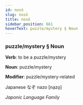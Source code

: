 ```yaml
---
id: nosö
slug: nosö
title: nosö
sidebar_position: 661
hoverText: puzzle/mystery § Noun
---
```


### puzzle/mystery § Noun

**Verb**: to be a puzzle/mystery

**Noun**: puzzle/mystery

**Modifier**: puzzle/mystery-related

Japanese なぞ nazo [na̠zo̞]

*Japonic Language Family*